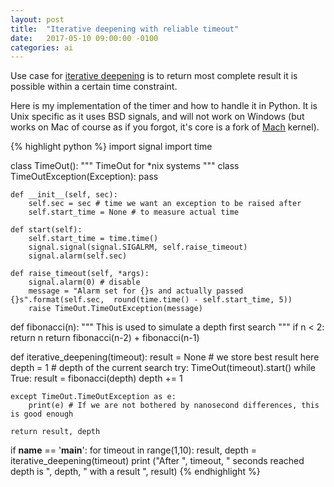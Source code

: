 ```yaml
---
layout: post
title:  "Iterative deepening with reliable timeout"
date:   2017-05-10 09:00:00 -0100
categories: ai
---
```


Use case for [iterative deepening](https://en.wikipedia.org/wiki/Iterative_deepening_depth-first_search) is to return most complete result it is possible within a certain time constraint.

Here is my implementation of the timer and how to handle it in Python. It is Unix specific as it uses BSD signals, and will not work on Windows (but works on Mac of course as if you forgot, it's core is a fork of [Mach](https://en.wikipedia.org/wiki/Mach_(kernel)) kernel).

{% highlight python %}
import signal
import time

class TimeOut():
    """
        TimeOut for *nix systems
    """
    class TimeOutException(Exception):
        pass

    def __init__(self, sec):
        self.sec = sec # time we want an exception to be raised after
        self.start_time = None # to measure actual time

    def start(self):
        self.start_time = time.time()
        signal.signal(signal.SIGALRM, self.raise_timeout)
        signal.alarm(self.sec)

    def raise_timeout(self, *args):
        signal.alarm(0) # disable
        message = "Alarm set for {}s and actually passed {}s".format(self.sec,  round(time.time() - self.start_time, 5))
        raise TimeOut.TimeOutException(message)


def fibonacci(n):
  """
    This is used to simulate a depth first search
  """
    if n < 2:
        return n
    return fibonacci(n-2) + fibonacci(n-1)

def iterative_deepening(timeout):
    result = None # we store best result here
    depth = 1 # depth of the current search
    try:
        TimeOut(timeout).start()
        while True:
            result = fibonacci(depth)
            depth += 1

    except TimeOut.TimeOutException as e:
        print(e) # If we are not bothered by nanosecond differences, this is good enough

    return result, depth

if __name__ == '__main__':
    for timeout in range(1,10):
        result, depth = iterative_deepening(timeout)
        print ("After ", timeout, " seconds reached depth is ", depth, " with a result ", result)
{% endhighlight %}
